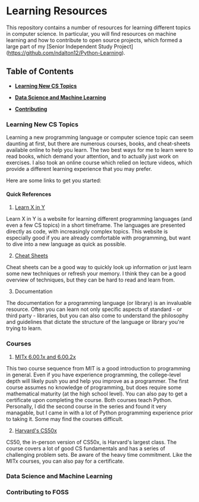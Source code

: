 # Learning Resources

This repository contains a number of resources for learning different topics in computer science. In particular, you will find resources on machine learning and how to contribute to open source projects, which formed a large part of my [Senior Independent Study Project] (https://github.com/ndalton12/Python-Learning). 

## Table of Contents

* **[Learning New CS Topics](#learning-new-cs-topics)**  

* **[Data Science and Machine Learning](#data-science-and-machine-learning)**  

* **[Contributing](#contributing-to-foss)**  

### Learning New CS Topics

Learning a new programming language or computer science topic can seem daunting at first, but there are numerous courses, books, and cheat-sheets available online to help you learn. The two best ways for me to learn were to read books, which demand your attention, and to actually just work on exercises. I also took an online course which relied on lecture videos, which provide a different learning experience that you may prefer.

Here are some links to get you started:

#### Quick References

1.  [Learn X in Y](https://learnxinyminutes.com/)

Learn X in Y is a website for learning different programming languages (and even a few CS topics) in a short timeframe. The languages are presented directly as code, with increasingly complex topics. This website is especially good if you are already comfortable with programming, but want to dive into a new language as quick as possible.

2. [Cheat Sheets](https://www.cheatography.com/tag/programming/)

Cheat sheets can be a good way to quickly look up information or just learn some new techniques or refresh your memory. I think they can be a good overview of techniques, but they can be hard to read and learn from.

3. Documentation

The documentation for a programming language (or library) is an invaluable resource. Often you can learn not only specific aspects of standard - or third party - libraries, but you can also come to understand the philosophy and guidelines that dictate the structure of the language or library you're trying to learn. 

### Courses

1. [MITx 6.00.1x and 6.00.2x](https://www.edx.org/course/introduction-computer-science-mitx-6-00-1x-11)

This two course sequence from MIT is a good introduction to programming in general. Even if you have experience programming, the college-level depth will likely push you and help you improve as a programmer. The first course assumes no knowledge of programming, but does require some mathematical maturity (at the high school level). You can also pay to get a certificate upon completing the course. Both courses teach Python. Personally, I did the second course in the series and found it very managable, but I came in with a lot of Python programming experience prior to taking it. Some may find the courses difficult. 

2. [Harvard's CS50x](https://www.edx.org/course/cs50s-introduction-computer-science-harvardx-cs50x)

CS50, the in-person version of CS50x, is Harvard's largest class. The course covers a lot of good CS fundamentals and has a series of challenging problem sets. Be aware of the heavy time commitment. Like the MITx courses, you can also pay for a certificate.

### Data Science and Machine Learning

### Contributing to FOSS
